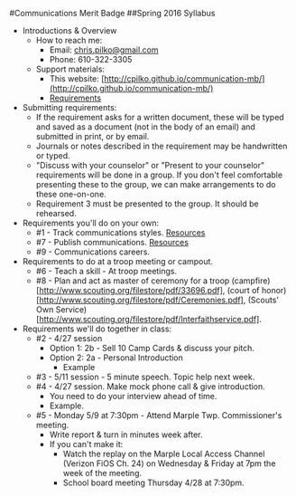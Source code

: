 #Communications Merit Badge
##Spring 2016 Syllabus

   + Introductions & Overview
      - How to reach me:
         + Email: [chris.pilko@gmail.com](mailto:chris.pilko@gmail.com)
         + Phone: 610-322-3305
      - Support materials:
         + This website: [http://cpilko.github.io/communication-mb/](http://cpilko.github.io/communication-mb/)
         + [Requirements](/requirements.html)
   + Submitting requirements:
      - If the requirement asks for a written document, these will be typed and saved as a document (not in the body of an email) and submitted in print, or by email.
      - Journals or notes described in the requirement may be handwritten or typed.
      - "Discuss with your counselor" or "Present to your counselor" requirements will be done in a group. If you don't feel comfortable presenting these to the group, we can make arrangements to do these one-on-one.
      - Requirement 3 must be presented to the group. It should be rehearsed.
   + Requirements you'll do on your own:
      - #1 - Track communications styles. [Resources](/req_1.html)
      - #7 - Publish communications. [Resources](/req_7.html)
      - #9 - Communications careers.
   + Requirements to do at a troop meeting or campout.
      - #6 - Teach a skill - At troop meetings.
      - #8 - Plan and act as master of ceremony for a troop (campfire)[http://www.scouting.org/filestore/pdf/33696.pdf], (court of honor)[http://www.scouting.org/filestore/pdf/Ceremonies.pdf], (Scouts' Own Service)[http://www.scouting.org/filestore/pdf/Interfaithservice.pdf].
   + Requirements we'll do together in class:
      - #2 - 4/27 session
          + Option 1: 2b - Sell 10 Camp Cards & discuss your pitch.
          + Option 2: 2a - Personal Introduction
             - Example
      - #3 - 5/11 session - 5 minute speech. Topic help next week.
      - #4 - 4/27 session. Make mock phone call & give introduction.
          + You need to do your interview ahead of time.
          + Example.
      - #5 - Monday 5/9 at 7:30pm - Attend Marple Twp. Commissioner's meeting.
          + Write report & turn in minutes week after.
          + If you can't make it:
             - Watch the replay on the Marple Local Access Channel (Verizon FiOS Ch. 24) on Wednesday & Friday at 7pm the week of the meeting.
             - School board meeting Thursday 4/28 at 7:30pm.
